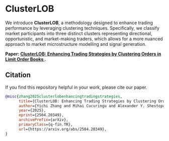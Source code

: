 # ClusterLOB

We introduce **ClusterLOB**, a methodology designed to enhance trading performance by leveraging clustering techniques. Specifically, we classify market participants into three distinct clusters representing directional, opportunistic, and market-making traders, which allows for a more nuanced approach to market microstructure modelling and signal generation.

**Paper: [ClusterLOB: Enhancing Trading Strategies by Clustering Orders in Limit Order Books
](https://arxiv.org/abs/2504.20349).**

## Citation
If you find this repository helpful in your work, please cite our paper.
```bibTex
@misc{zhang2025clusterlobenhancingtradingstrategies,
      title={ClusterLOB: Enhancing Trading Strategies by Clustering Orders in Limit Order Books}, 
      author={Yichi Zhang and Mihai Cucuringu and Alexander Y. Shestopaloff and Stefan Zohren},
      year={2025},
      eprint={2504.20349},
      archivePrefix={arXiv},
      primaryClass={q-fin.TR},
      url={https://arxiv.org/abs/2504.20349}, 
}
```
